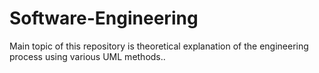 # Software-Engineering
Main topic of this repository is theoretical explanation of the engineering process using various UML methods..
